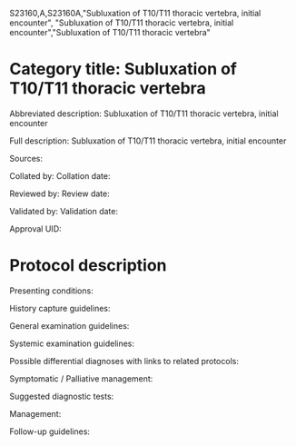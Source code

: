 S23160,A,S23160A,"Subluxation of T10/T11 thoracic vertebra, initial encounter", "Subluxation of T10/T11 thoracic vertebra, initial encounter","Subluxation of T10/T11 thoracic vertebra"
# Category title: Subluxation of T10/T11 thoracic vertebra

Abbreviated description: Subluxation of T10/T11 thoracic vertebra, initial encounter

Full description: Subluxation of T10/T11 thoracic vertebra, initial encounter

Sources:

Collated by:
Collation date:

Reviewed by:
Review date:

Validated by:
Validation date:

Approval UID:

# Protocol description

Presenting conditions:

History capture guidelines:

General examination guidelines:

Systemic examination guidelines:

Possible differential diagnoses with links to related protocols:

Symptomatic / Palliative management:

Suggested diagnostic tests:

Management:

Follow-up guidelines:
